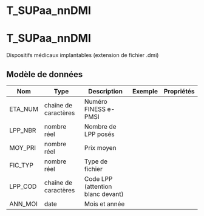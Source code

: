 # T_SUPaa_nnDMI

<!-- ATTENTION : Ne pas supprimer ou modifier la ligne ci-dessous -->
# T_SUPaa_nnDMI

Dispositifs médicaux implantables (extension de fichier .dmi)


## Modèle de données

|Nom|Type|Description|Exemple|Propriétés|
|-|-|-|-|-|
|ETA_NUM|chaîne de caractères|Numéro FINESS e-PMSI|||
|LPP_NBR|nombre réel|Nombre de LPP posés|||
|MOY_PRI|nombre réel|Prix moyen|||
|FIC_TYP|nombre réel|Type de fichier|||
|LPP_COD|chaîne de caractères|Code LPP (attention blanc devant)|||
|ANN_MOI|date|Mois et année|||

<!-- ATTENTION : Ne pas supprimer ou modifier la ligne ci-dessus -->
